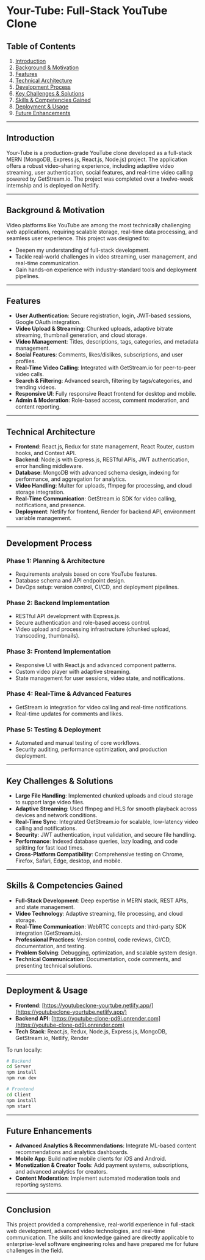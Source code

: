 # Your-Tube: Full-Stack YouTube Clone

## Table of Contents
1. [Introduction](#introduction)
2. [Background & Motivation](#background--motivation)
3. [Features](#features)
4. [Technical Architecture](#technical-architecture)
5. [Development Process](#development-process)
6. [Key Challenges & Solutions](#key-challenges--solutions)
7. [Skills & Competencies Gained](#skills--competencies-gained)
8. [Deployment & Usage](#deployment--usage)
9. [Future Enhancements](#future-enhancements)

---

## Introduction

Your-Tube is a production-grade YouTube clone developed as a full-stack MERN (MongoDB, Express.js, React.js, Node.js) project. The application offers a robust video-sharing experience, including adaptive video streaming, user authentication, social features, and real-time video calling powered by GetStream.io. The project was completed over a twelve-week internship and is deployed on Netlify.

---

## Background & Motivation

Video platforms like YouTube are among the most technically challenging web applications, requiring scalable storage, real-time data processing, and seamless user experience. This project was designed to:
- Deepen my understanding of full-stack development.
- Tackle real-world challenges in video streaming, user management, and real-time communication.
- Gain hands-on experience with industry-standard tools and deployment pipelines.

---

## Features

- **User Authentication**: Secure registration, login, JWT-based sessions, Google OAuth integration.
- **Video Upload & Streaming**: Chunked uploads, adaptive bitrate streaming, thumbnail generation, and cloud storage.
- **Video Management**: Titles, descriptions, tags, categories, and metadata management.
- **Social Features**: Comments, likes/dislikes, subscriptions, and user profiles.
- **Real-Time Video Calling**: Integrated with GetStream.io for peer-to-peer video calls.
- **Search & Filtering**: Advanced search, filtering by tags/categories, and trending videos.
- **Responsive UI**: Fully responsive React frontend for desktop and mobile.
- **Admin & Moderation**: Role-based access, comment moderation, and content reporting.

---

## Technical Architecture

- **Frontend**: React.js, Redux for state management, React Router, custom hooks, and Context API.
- **Backend**: Node.js with Express.js, RESTful APIs, JWT authentication, error handling middleware.
- **Database**: MongoDB with advanced schema design, indexing for performance, and aggregation for analytics.
- **Video Handling**: Multer for uploads, ffmpeg for processing, and cloud storage integration.
- **Real-Time Communication**: GetStream.io SDK for video calling, notifications, and presence.
- **Deployment**: Netlify for frontend, Render for backend API, environment variable management.

---

## Development Process

### Phase 1: Planning & Architecture
- Requirements analysis based on core YouTube features.
- Database schema and API endpoint design.
- DevOps setup: version control, CI/CD, and deployment pipelines.

### Phase 2: Backend Implementation
- RESTful API development with Express.js.
- Secure authentication and role-based access control.
- Video upload and processing infrastructure (chunked upload, transcoding, thumbnails).

### Phase 3: Frontend Implementation
- Responsive UI with React.js and advanced component patterns.
- Custom video player with adaptive streaming.
- State management for user sessions, video state, and notifications.

### Phase 4: Real-Time & Advanced Features
- GetStream.io integration for video calling and real-time notifications.
- Real-time updates for comments and likes.

### Phase 5: Testing & Deployment
- Automated and manual testing of core workflows.
- Security auditing, performance optimization, and production deployment.

---

## Key Challenges & Solutions

- **Large File Handling**: Implemented chunked uploads and cloud storage to support large video files.
- **Adaptive Streaming**: Used ffmpeg and HLS for smooth playback across devices and network conditions.
- **Real-Time Sync**: Integrated GetStream.io for scalable, low-latency video calling and notifications.
- **Security**: JWT authentication, input validation, and secure file handling.
- **Performance**: Indexed database queries, lazy loading, and code splitting for fast load times.
- **Cross-Platform Compatibility**: Comprehensive testing on Chrome, Firefox, Safari, Edge, desktop, and mobile.

---

## Skills & Competencies Gained

- **Full-Stack Development**: Deep expertise in MERN stack, REST APIs, and state management.
- **Video Technology**: Adaptive streaming, file processing, and cloud storage.
- **Real-Time Communication**: WebRTC concepts and third-party SDK integration (GetStream.io).
- **Professional Practices**: Version control, code reviews, CI/CD, documentation, and testing.
- **Problem Solving**: Debugging, optimization, and scalable system design.
- **Technical Communication**: Documentation, code comments, and presenting technical solutions.

---

## Deployment & Usage

- **Frontend**: [https://youtubeclone-yourtube.netlify.app/](https://youtubeclone-yourtube.netlify.app/)
- **Backend API**: [https://youtube-clone-pd9i.onrender.com](https://youtube-clone-pd9i.onrender.com)
- **Tech Stack**: React.js, Redux, Node.js, Express.js, MongoDB, GetStream.io, Netlify, Render

To run locally:
```bash
# Backend
cd Server
npm install
npm run dev

# Frontend
cd Client
npm install
npm start
```

---

## Future Enhancements

- **Advanced Analytics & Recommendations**: Integrate ML-based content recommendations and analytics dashboards.
- **Mobile App**: Build native mobile clients for iOS and Android.
- **Monetization & Creator Tools**: Add payment systems, subscriptions, and advanced analytics for creators.
- **Content Moderation**: Implement automated moderation tools and reporting systems.

---

## Conclusion

This project provided a comprehensive, real-world experience in full-stack web development, advanced video technologies, and real-time communication. The skills and knowledge gained are directly applicable to enterprise-level software engineering roles and have prepared me for future challenges in the field.
